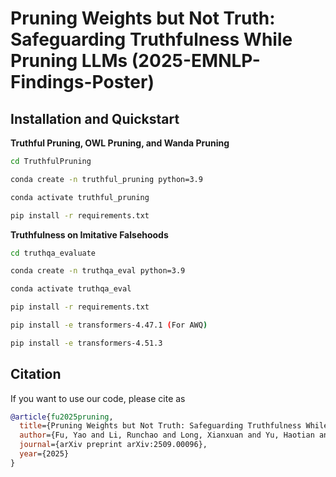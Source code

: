 # Pruning Weights but Not Truth: Safeguarding Truthfulness While Pruning LLMs (2025-EMNLP-Findings-Poster)

## Installation and Quickstart

**Truthful Pruning, OWL Pruning, and Wanda Pruning**

```bash
cd TruthfulPruning

conda create -n truthful_pruning python=3.9

conda activate truthful_pruning

pip install -r requirements.txt
```


**Truthfulness on Imitative Falsehoods**

```bash
cd truthqa_evaluate

conda create -n truthqa_eval python=3.9

conda activate truthqa_eval

pip install -r requirements.txt

pip install -e transformers-4.47.1 (For AWQ)

pip install -e transformers-4.51.3
```


##  Citation

If you want to use our code, please cite as
```bibtex
@article{fu2025pruning,
  title={Pruning Weights but Not Truth: Safeguarding Truthfulness While Pruning LLMs},
  author={Fu, Yao and Li, Runchao and Long, Xianxuan and Yu, Haotian and Han, Xiaotian and Yin, Yu and Li, Pan},
  journal={arXiv preprint arXiv:2509.00096},
  year={2025}
}

